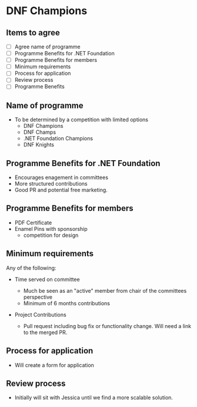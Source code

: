 # DNF Champions

## Items to agree

- [ ] Agree name of programme
- [ ] Programme Benefits for .NET Foundation
- [ ] Programme Benefits for members
- [ ] Minimum requirements
- [ ] Process for application
- [ ] Review process
- [ ] Programme Benefits 

## Name of programme

- To be determined by a competition with limited options
    - DNF Champions
    - DNF Champs
    - .NET Foundation Champions
    - DNF Knights

## Programme Benefits for .NET Foundation

- Encourages enagement in committees
- More structured contributions
- Good PR and potential free marketing.

## Programme Benefits for members

- PDF Certificate
- Enamel Pins with sponsorship
    - competition for design

## Minimum requirements

Any of the following:

- Time served on committee
    - Much be seen as an "active" member from chair of the committees perspective
    - Minimum of 6 months contributions

- Project Contributions
    - Pull request including bug fix or functionality change. Will need a link to the merged PR.

## Process for application

- Will create a form for application

## Review process

- Initially will sit with Jessica until we find a more scalable solution.